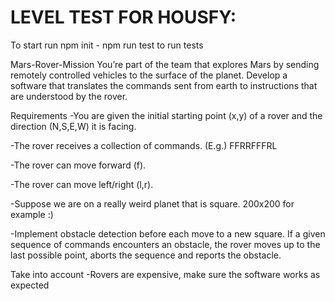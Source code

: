 # LEVEL TEST FOR HOUSFY:

To start run npm init - 
npm run test to run tests

Mars-Rover-Mission
You’re part of the team that explores Mars by sending remotely controlled vehicles to the surface of the planet. Develop a software that translates the commands sent from earth to instructions that are understood by the rover.

Requirements
-You are given the initial starting point (x,y) of a rover and the direction (N,S,E,W)
it is facing.

-The rover receives a collection of commands. (E.g.) FFRRFFFRL

-The rover can move forward (f).

-The rover can move left/right (l,r).

-Suppose we are on a really weird planet that is square. 200x200 for example :)

-Implement obstacle detection before each move to a new square. If a given
sequence of commands encounters an obstacle, the rover moves up to the last
possible point, aborts the sequence and reports the obstacle.

Take into account
-Rovers are expensive, make sure the software works as expected


